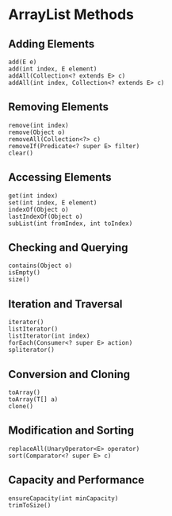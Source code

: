 # ArrayList Methods

## Adding Elements

    add(E e)
    add(int index, E element)
    addAll(Collection<? extends E> c)
    addAll(int index, Collection<? extends E> c)

## Removing Elements

    remove(int index)
    remove(Object o)
    removeAll(Collection<?> c)
    removeIf(Predicate<? super E> filter)
    clear()

## Accessing Elements

    get(int index)
    set(int index, E element)
    indexOf(Object o)
    lastIndexOf(Object o)
    subList(int fromIndex, int toIndex)
    
## Checking and Querying

    contains(Object o)
    isEmpty()
    size()

## Iteration and Traversal

    iterator()
    listIterator()
    listIterator(int index)
    forEach(Consumer<? super E> action)
    spliterator()

## Conversion and Cloning

    toArray()
    toArray(T[] a)
    clone()

## Modification and Sorting

    replaceAll(UnaryOperator<E> operator)
    sort(Comparator<? super E> c)
    
## Capacity and Performance

    ensureCapacity(int minCapacity)
    trimToSize()
